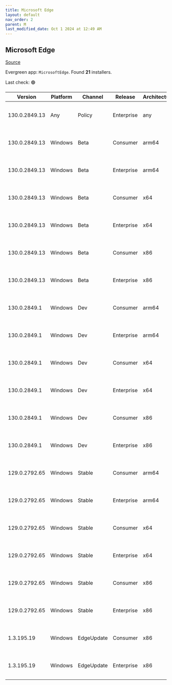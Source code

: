 ```yaml
---
title: Microsoft Edge
layout: default
nav_order: 2
parent: M
last_modified_date: Oct 1 2024 at 12:49 AM
---
```


## Microsoft Edge

[Source](https://www.microsoft.com/edge)

Evergreen app: `MicrosoftEdge`. Found **21** installers.

Last check: 🟢

| Version       | Platform | Channel    | Release    | Architecture | Hash                                                             | URI                                                                                                                                                                                                                                                                                                                      |
| ------------- | -------- | ---------- | ---------- | ------------ | ---------------------------------------------------------------- | ------------------------------------------------------------------------------------------------------------------------------------------------------------------------------------------------------------------------------------------------------------------------------------------------------------------------ |
| 130.0.2849.13 | Any      | Policy     | Enterprise | any          | 8C0B35B186A8F446EB6EA14B201827016EBFBEAA8B5E96F653B50A70984B9FC8 | [https://msedge.sf.dl.delivery.mp.microsoft.com/filestreamingservice/files/7627e82c-aba3-4e6e-8dee-563ac60f83d6/MicrosoftEdgePolicyTemplates.cab](https://msedge.sf.dl.delivery.mp.microsoft.com/filestreamingservice/files/7627e82c-aba3-4e6e-8dee-563ac60f83d6/MicrosoftEdgePolicyTemplates.cab)                       |
| 130.0.2849.13 | Windows  | Beta       | Consumer   | arm64        | 6301F1F18495553267A4332DB3FDAF121AC6A0260057B24A335388F39E626C52 | [https://msedge.sf.dl.delivery.mp.microsoft.com/filestreamingservice/files/39d4e50b-9ede-4f96-96ca-3b6376f6fdc7/MicrosoftEdgeBetaEnterpriseARM64.msi](https://msedge.sf.dl.delivery.mp.microsoft.com/filestreamingservice/files/39d4e50b-9ede-4f96-96ca-3b6376f6fdc7/MicrosoftEdgeBetaEnterpriseARM64.msi)               |
| 130.0.2849.13 | Windows  | Beta       | Enterprise | arm64        | 6301F1F18495553267A4332DB3FDAF121AC6A0260057B24A335388F39E626C52 | [https://msedge.sf.dl.delivery.mp.microsoft.com/filestreamingservice/files/39d4e50b-9ede-4f96-96ca-3b6376f6fdc7/MicrosoftEdgeBetaEnterpriseARM64.msi](https://msedge.sf.dl.delivery.mp.microsoft.com/filestreamingservice/files/39d4e50b-9ede-4f96-96ca-3b6376f6fdc7/MicrosoftEdgeBetaEnterpriseARM64.msi)               |
| 130.0.2849.13 | Windows  | Beta       | Consumer   | x64          | 30F2A72B1C1BD6E6584030B911A7D9FAE326F4FEE2D7CA862862AE5B478195F5 | [https://msedge.sf.dl.delivery.mp.microsoft.com/filestreamingservice/files/238ec2f5-d87c-497a-aac4-17d2bd301415/MicrosoftEdgeBetaEnterpriseX64.msi](https://msedge.sf.dl.delivery.mp.microsoft.com/filestreamingservice/files/238ec2f5-d87c-497a-aac4-17d2bd301415/MicrosoftEdgeBetaEnterpriseX64.msi)                   |
| 130.0.2849.13 | Windows  | Beta       | Enterprise | x64          | 30F2A72B1C1BD6E6584030B911A7D9FAE326F4FEE2D7CA862862AE5B478195F5 | [https://msedge.sf.dl.delivery.mp.microsoft.com/filestreamingservice/files/238ec2f5-d87c-497a-aac4-17d2bd301415/MicrosoftEdgeBetaEnterpriseX64.msi](https://msedge.sf.dl.delivery.mp.microsoft.com/filestreamingservice/files/238ec2f5-d87c-497a-aac4-17d2bd301415/MicrosoftEdgeBetaEnterpriseX64.msi)                   |
| 130.0.2849.13 | Windows  | Beta       | Consumer   | x86          | A7BDBFF20E93854F18A34C187ABC2129B050BD010DF995F02EF67D122A40B25F | [https://msedge.sf.dl.delivery.mp.microsoft.com/filestreamingservice/files/c044e54a-8706-458d-9a8f-444641a159cb/MicrosoftEdgeBetaEnterpriseX86.msi](https://msedge.sf.dl.delivery.mp.microsoft.com/filestreamingservice/files/c044e54a-8706-458d-9a8f-444641a159cb/MicrosoftEdgeBetaEnterpriseX86.msi)                   |
| 130.0.2849.13 | Windows  | Beta       | Enterprise | x86          | A7BDBFF20E93854F18A34C187ABC2129B050BD010DF995F02EF67D122A40B25F | [https://msedge.sf.dl.delivery.mp.microsoft.com/filestreamingservice/files/c044e54a-8706-458d-9a8f-444641a159cb/MicrosoftEdgeBetaEnterpriseX86.msi](https://msedge.sf.dl.delivery.mp.microsoft.com/filestreamingservice/files/c044e54a-8706-458d-9a8f-444641a159cb/MicrosoftEdgeBetaEnterpriseX86.msi)                   |
| 130.0.2849.1  | Windows  | Dev        | Consumer   | arm64        | F44D4A86C6B1452469BA2CA70BB84320486E92C6EAFEF4DE7D6EFFA4021D6B8D | [https://msedge.sf.dl.delivery.mp.microsoft.com/filestreamingservice/files/4101a466-4d12-4a1a-af5b-413c3909ad3a/MicrosoftEdgeDevEnterpriseARM64.msi](https://msedge.sf.dl.delivery.mp.microsoft.com/filestreamingservice/files/4101a466-4d12-4a1a-af5b-413c3909ad3a/MicrosoftEdgeDevEnterpriseARM64.msi)                 |
| 130.0.2849.1  | Windows  | Dev        | Enterprise | arm64        | F44D4A86C6B1452469BA2CA70BB84320486E92C6EAFEF4DE7D6EFFA4021D6B8D | [https://msedge.sf.dl.delivery.mp.microsoft.com/filestreamingservice/files/4101a466-4d12-4a1a-af5b-413c3909ad3a/MicrosoftEdgeDevEnterpriseARM64.msi](https://msedge.sf.dl.delivery.mp.microsoft.com/filestreamingservice/files/4101a466-4d12-4a1a-af5b-413c3909ad3a/MicrosoftEdgeDevEnterpriseARM64.msi)                 |
| 130.0.2849.1  | Windows  | Dev        | Consumer   | x64          | 8699D8210A2C3270BC7EE1E34909588CE2E076CE271EAC3BD9E7A90503767013 | [https://msedge.sf.dl.delivery.mp.microsoft.com/filestreamingservice/files/a2a64f6f-de74-4a79-a0d1-126f3d5781f8/MicrosoftEdgeDevEnterpriseX64.msi](https://msedge.sf.dl.delivery.mp.microsoft.com/filestreamingservice/files/a2a64f6f-de74-4a79-a0d1-126f3d5781f8/MicrosoftEdgeDevEnterpriseX64.msi)                     |
| 130.0.2849.1  | Windows  | Dev        | Enterprise | x64          | 8699D8210A2C3270BC7EE1E34909588CE2E076CE271EAC3BD9E7A90503767013 | [https://msedge.sf.dl.delivery.mp.microsoft.com/filestreamingservice/files/a2a64f6f-de74-4a79-a0d1-126f3d5781f8/MicrosoftEdgeDevEnterpriseX64.msi](https://msedge.sf.dl.delivery.mp.microsoft.com/filestreamingservice/files/a2a64f6f-de74-4a79-a0d1-126f3d5781f8/MicrosoftEdgeDevEnterpriseX64.msi)                     |
| 130.0.2849.1  | Windows  | Dev        | Consumer   | x86          | F8081267E52183B6C710E7CD98DA54FF2666A6DC0BD65269258631C6D679E67B | [https://msedge.sf.dl.delivery.mp.microsoft.com/filestreamingservice/files/821051b4-21a2-4fd1-95d4-208fda62d449/MicrosoftEdgeDevEnterpriseX86.msi](https://msedge.sf.dl.delivery.mp.microsoft.com/filestreamingservice/files/821051b4-21a2-4fd1-95d4-208fda62d449/MicrosoftEdgeDevEnterpriseX86.msi)                     |
| 130.0.2849.1  | Windows  | Dev        | Enterprise | x86          | F8081267E52183B6C710E7CD98DA54FF2666A6DC0BD65269258631C6D679E67B | [https://msedge.sf.dl.delivery.mp.microsoft.com/filestreamingservice/files/821051b4-21a2-4fd1-95d4-208fda62d449/MicrosoftEdgeDevEnterpriseX86.msi](https://msedge.sf.dl.delivery.mp.microsoft.com/filestreamingservice/files/821051b4-21a2-4fd1-95d4-208fda62d449/MicrosoftEdgeDevEnterpriseX86.msi)                     |
| 129.0.2792.65 | Windows  | Stable     | Consumer   | arm64        | CC58901E13A42B61A2DF3CAE6FDEDC992646319B5EE0707C36ACE0D8379682E2 | [https://msedge.sf.dl.delivery.mp.microsoft.com/filestreamingservice/files/ac6a8a8a-d957-4da8-b476-fa4829391e4e/MicrosoftEdgeEnterpriseARM64.msi](https://msedge.sf.dl.delivery.mp.microsoft.com/filestreamingservice/files/ac6a8a8a-d957-4da8-b476-fa4829391e4e/MicrosoftEdgeEnterpriseARM64.msi)                       |
| 129.0.2792.65 | Windows  | Stable     | Enterprise | arm64        | CC58901E13A42B61A2DF3CAE6FDEDC992646319B5EE0707C36ACE0D8379682E2 | [https://msedge.sf.dl.delivery.mp.microsoft.com/filestreamingservice/files/ac6a8a8a-d957-4da8-b476-fa4829391e4e/MicrosoftEdgeEnterpriseARM64.msi](https://msedge.sf.dl.delivery.mp.microsoft.com/filestreamingservice/files/ac6a8a8a-d957-4da8-b476-fa4829391e4e/MicrosoftEdgeEnterpriseARM64.msi)                       |
| 129.0.2792.65 | Windows  | Stable     | Consumer   | x64          | 55245A17B792568B7C6778314826F018203162A7ABA87CFAECEAC19F79057C44 | [https://msedge.sf.dl.delivery.mp.microsoft.com/filestreamingservice/files/d9f1c9e9-d8d3-470a-8854-4ba1658cfcac/MicrosoftEdgeEnterpriseX64.msi](https://msedge.sf.dl.delivery.mp.microsoft.com/filestreamingservice/files/d9f1c9e9-d8d3-470a-8854-4ba1658cfcac/MicrosoftEdgeEnterpriseX64.msi)                           |
| 129.0.2792.65 | Windows  | Stable     | Enterprise | x64          | 55245A17B792568B7C6778314826F018203162A7ABA87CFAECEAC19F79057C44 | [https://msedge.sf.dl.delivery.mp.microsoft.com/filestreamingservice/files/d9f1c9e9-d8d3-470a-8854-4ba1658cfcac/MicrosoftEdgeEnterpriseX64.msi](https://msedge.sf.dl.delivery.mp.microsoft.com/filestreamingservice/files/d9f1c9e9-d8d3-470a-8854-4ba1658cfcac/MicrosoftEdgeEnterpriseX64.msi)                           |
| 129.0.2792.65 | Windows  | Stable     | Consumer   | x86          | F608007F9642989F4F7C3F6F42A50F6349B3EE4E58E5CB7339D2969629847561 | [https://msedge.sf.dl.delivery.mp.microsoft.com/filestreamingservice/files/e2cedbd8-d209-4859-998a-7caa1c361f27/MicrosoftEdgeEnterpriseX86.msi](https://msedge.sf.dl.delivery.mp.microsoft.com/filestreamingservice/files/e2cedbd8-d209-4859-998a-7caa1c361f27/MicrosoftEdgeEnterpriseX86.msi)                           |
| 129.0.2792.65 | Windows  | Stable     | Enterprise | x86          | F608007F9642989F4F7C3F6F42A50F6349B3EE4E58E5CB7339D2969629847561 | [https://msedge.sf.dl.delivery.mp.microsoft.com/filestreamingservice/files/e2cedbd8-d209-4859-998a-7caa1c361f27/MicrosoftEdgeEnterpriseX86.msi](https://msedge.sf.dl.delivery.mp.microsoft.com/filestreamingservice/files/e2cedbd8-d209-4859-998a-7caa1c361f27/MicrosoftEdgeEnterpriseX86.msi)                           |
| 1.3.195.19    | Windows  | EdgeUpdate | Consumer   | x86          | 07F829C35F0FA4B2352B947CA0764093E0A06EBC8EB759DC912360EC69D5EE07 | [https://msedge.sf.dl.delivery.mp.microsoft.com/filestreamingservice/files/ae5873a7-256b-4ecf-a5dd-38ed33f0fece/MicrosoftEdgeUpdateSetup_X86_1.3.195.19.exe](https://msedge.sf.dl.delivery.mp.microsoft.com/filestreamingservice/files/ae5873a7-256b-4ecf-a5dd-38ed33f0fece/MicrosoftEdgeUpdateSetup_X86_1.3.195.19.exe) |
| 1.3.195.19    | Windows  | EdgeUpdate | Enterprise | x86          | 07F829C35F0FA4B2352B947CA0764093E0A06EBC8EB759DC912360EC69D5EE07 | [https://msedge.sf.dl.delivery.mp.microsoft.com/filestreamingservice/files/ae5873a7-256b-4ecf-a5dd-38ed33f0fece/MicrosoftEdgeUpdateSetup_X86_1.3.195.19.exe](https://msedge.sf.dl.delivery.mp.microsoft.com/filestreamingservice/files/ae5873a7-256b-4ecf-a5dd-38ed33f0fece/MicrosoftEdgeUpdateSetup_X86_1.3.195.19.exe) |

